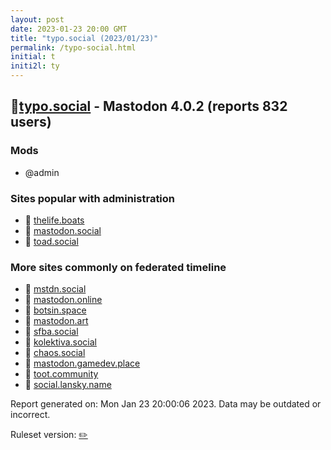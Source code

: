 ```yaml
---
layout: post
date: 2023-01-23 20:00 GMT
title: "typo.social (2023/01/23)"
permalink: /typo-social.html
initial: t
initi2l: ty
---
```


## 🐘[typo.social](https://typo.social) - Mastodon 4.0.2 (reports 832 users)

### Mods
 * @admin

### Sites popular with administration

* 🐘 [thelife.boats](/thelife-boats.html)
* 🐘 [mastodon.social](/mastodon-social.html)
* 🐘 [toad.social](/toad-social.html)

### More sites commonly on federated timeline

* 🐘 [mstdn.social](/mstdn-social.html)
* 🐘 [mastodon.online](/mastodon-online.html)
* 🐘 [botsin.space](/botsin-space.html)
* 🐘 [mastodon.art](/mastodon-art.html)
* 🐘 [sfba.social](/sfba-social.html)
* 🐘 [kolektiva.social](/kolektiva-social.html)
* 🐘 [chaos.social](/chaos-social.html)
* 🐘 [mastodon.gamedev.place](/mastodon-gamedev-place.html)
* 🐘 [toot.community](/toot-community.html)
* 🐘 [social.lansky.name](/social-lansky-name.html)

Report generated on: Mon Jan 23 20:00:06 2023. Data may be outdated or incorrect.

Ruleset version: [✏️](/version-pencil)

